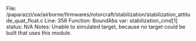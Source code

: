 File: /paparazzi/sw/airborne/firmwares/rotorcraft/stabilization/stabilization_attitude_quat_float.c
Line: 356
Function: BoundAbs
var: stabilization_cmd[1]
status: N/A
Notes: Unable to simulated target, because no target could be built that uses this module.
